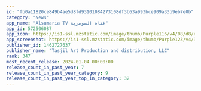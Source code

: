```yaml
---
id: "fb0a11820ce849b4ae5d8fd93101084273108df3b63a993bce909a33b9eb7e0b"
category: "News"
app_name: "Alsumaria TV قناة السومرية"
app_id: 572506087
app_icon: https://is1-ssl.mzstatic.com/image/thumb/Purple116/v4/08/d8/e9/08d8e96f-cfde-894e-7784-f1fc943d0e11/AppIcon-1x_U007emarketing-0-6-0-85-220-0.png/1024x1024bb.png
app_screenshot: https://is1-ssl.mzstatic.com/image/thumb/Purple123/v4/3c/d3/c3/3cd3c393-29e1-4075-8054-c14a192eaec8/pr_source.jpg/1242x2688bb.png
publisher_id: 1462727637
publisher_name: "Tasjil Art Production and distribution, LLC"
rank: 347
most_recent_release: 2024-01-04 00:00:00
release_count_in_past_year: 7
release_count_in_past_year_category: 9
release_count_in_past_year_top_in_category: 32
---
```

